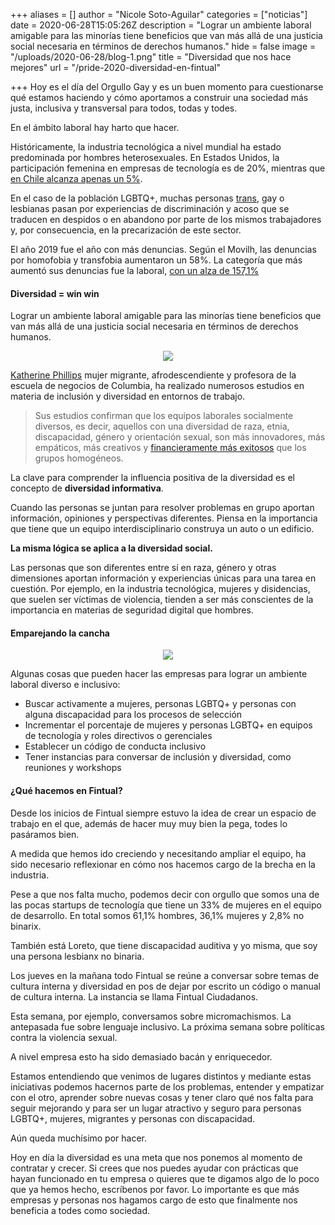 +++
aliases = []
author = "Nicole Soto-Aguilar"
categories = ["noticias"]
date = 2020-06-28T15:05:26Z
description = "Lograr un ambiente laboral amigable para las minorías tiene beneficios que van más allá de una justicia social necesaria en términos de derechos humanos."
hide = false
image = "/uploads/2020-06-28/blog-1.png"
title = "Diversidad que nos hace mejores"
url = "/pride-2020-diversidad-en-fintual"

+++
Hoy es el día del Orgullo Gay y es un buen momento para cuestionarse qué estamos haciendo y cómo aportamos a construir una sociedad más justa, inclusiva y transversal para todos, todas y todes.

En el ámbito laboral hay harto que hacer.

Históricamente, la industria tecnológica a nivel mundial ha estado predominada por hombres heterosexuales. En Estados Unidos, la participación femenina en empresas de tecnología es de 20%, mientras que [en Chile alcanza apenas un 5%](https://www.latercera.com/tendencias/noticia/columna-genero-donde-estan-las-mujeres-computacion-tecnologia/289304/).

En el caso de la población LGBTQ+, muchas personas [trans](https://otdchile.org/situacion-de-las-personas-trans-en-chile/), gay o lesbianas pasan por experiencias de discriminación y acoso que se traducen en despidos o en abandono por parte de los mismos trabajadores y, por consecuencia, en la precarización de este sector.

El año 2019 fue el año con más denuncias. Según el Movilh, las denuncias por homofobia y transfobia aumentaron un 58%. La categoría que más aumentó sus denuncias fue la laboral, [con un alza de 157,1%](http://www.movilh.cl/documentacion/2019/Informe-Anual-DDHH-2018-Movilh.pdf)

#### Diversidad = win win

Lograr un ambiente laboral amigable para las minorías tiene beneficios que van más allá de una justicia social necesaria en términos de derechos humanos.

<div style="text-align:center"> <figure> <img src="/uploads/2020-06-28/diversity.gif"> <figcaption style="display:block;text-align:center;font-size:.8rem"></figcaption> </figure> </div>

[Katherine Phillips](https://www.youtube.com/watch?v=VYpTCinRTDg) mujer migrante, afrodescendiente y profesora de la escuela de negocios de Columbia, ha realizado numerosos estudios en materia de inclusión y diversidad en entornos de trabajo.

> Sus estudios confirman que los equipos laborales socialmente diversos, es decir, aquellos con una diversidad de raza, etnia, discapacidad, género y orientación sexual, son más innovadores, más empáticos, más creativos y [financieramente más exitosos](https://www.mckinsey.com/business-functions/organization/our-insights/why-diversity-matters#) que los grupos homogéneos.

La clave para comprender la influencia positiva de la diversidad es el concepto de **diversidad informativa**.

Cuando las personas se juntan para resolver problemas en grupo aportan información, opiniones y perspectivas diferentes. Piensa en la importancia que tiene que un equipo interdisciplinario construya un auto o un edificio.

**La misma lógica se aplica a la diversidad social.**

Las personas que son diferentes entre sí en raza, género y otras dimensiones aportan información y experiencias únicas para una tarea en cuestión. Por ejemplo, en la industria tecnológica, mujeres y disidencias, que suelen ser víctimas de violencia, tienden a ser más conscientes de la importancia en materias de seguridad digital que hombres.

#### Emparejando la cancha

<div style="text-align:center"> <figure> <img src="/uploads/2020-06-28/rainbow.gif"> <figcaption style="display:block;text-align:center;font-size:.8rem"></figcaption> </figure> </div>


Algunas cosas que pueden hacer las empresas para lograr un ambiente laboral diverso e inclusivo:

* Buscar activamente a mujeres, personas LGBTQ+ y personas con alguna discapacidad para los procesos de selección
* Incrementar el porcentaje de mujeres y personas LGBTQ+ en equipos de tecnología y roles directivos o gerenciales
* Establecer un código de conducta inclusivo
* Tener instancias para conversar de inclusión y diversidad, como reuniones y workshops

#### ¿Qué hacemos en Fintual?

Desde los inicios de Fintual siempre estuvo la idea de crear un espacio de trabajo en el que, además de hacer muy muy bien la pega, todes lo pasáramos bien.

A medida que hemos ido creciendo y necesitando ampliar el equipo, ha sido necesario reflexionar en cómo nos hacemos cargo de la brecha en la industria.

Pese a que nos falta mucho, podemos decir con orgullo que somos una de las pocas startups de tecnología que tiene un 33% de mujeres en el equipo de desarrollo. En total somos 61,1% hombres, 36,1% mujeres y 2,8% no binarix.

También está Loreto, que tiene discapacidad auditiva y yo misma, que soy una persona lesbianx no binaria.

Los jueves en la mañana todo Fintual se reúne a conversar sobre temas de cultura interna y diversidad en pos de dejar por escrito un código o manual de cultura interna. La instancia se llama Fintual Ciudadanos.

Esta semana, por ejemplo, conversamos sobre micromachismos. La antepasada fue sobre lenguaje inclusivo. La próxima semana sobre políticas contra la violencia sexual.

A nivel empresa esto ha sido demasiado bacán y enriquecedor.

Estamos entendiendo que venimos de lugares distintos y mediante estas iniciativas podemos hacernos parte de los problemas, entender y empatizar con el otro, aprender sobre nuevas cosas y tener claro qué nos falta para seguir mejorando y para ser un lugar atractivo y seguro para personas LGBTQ+, mujeres, migrantes y personas con discapacidad.

Aún queda muchísimo por hacer.

Hoy en día la diversidad es una meta que nos ponemos al momento de contratar y crecer. Si crees que nos puedes ayudar con prácticas que hayan funcionado en tu empresa o quieres que te digamos algo de lo poco que ya hemos hecho, escríbenos por favor. Lo importante es que más empresas y personas nos hagamos cargo de esto que finalmente nos beneficia a todes como sociedad.